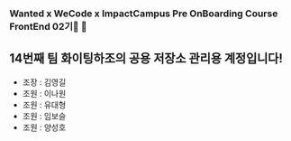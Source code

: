 ### Wanted x WeCode x ImpactCampus Pre OnBoarding Course FrontEnd 02기🚀 👋

<!--
**PreOnBoarding-Team14/PreonBoarding-Team14** is a ✨ _special_ ✨ repository because its `README.md` (this file) appears on your GitHub profile.

Here are some ideas to get you started:

- 🔭 I’m currently working on ...
- 🌱 I’m currently learning ...
- 👯 I’m looking to collaborate on ...
- 🤔 I’m looking for help with ...
- 💬 Ask me about ...
- 📫 How to reach me: ...
- 😄 Pronouns: ...
- ⚡ Fun fact: ...
-->
## 14번째 팀 화이팅하조의 공용 저장소 관리용 계정입니다!

+ 조장 : 김영길
+ 조원 : 이나원
+ 조원 : 유대형
+ 조원 : 임보슬
+ 조원 : 양성호
